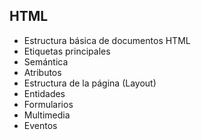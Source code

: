 ## HTML

- Estructura básica de documentos HTML
- Etiquetas principales
- Semántica
- Atributos
- Estructura de la página (Layout)
- Entidades
- Formularios
- Multimedia
- Eventos
